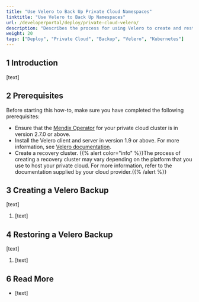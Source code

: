 ```yaml
---
title: "Use Velero to Back Up Private Cloud Namespaces"
linktitle: "Use Velero to Back Up Namespaces"
url: /developerportal/deploy/private-cloud-velero/
description: "Describes the process for using Velero to create and restore backups of your Mendix app namespaces in private cloud"
weight: 20
tags: ["Deploy", "Private Cloud", "Backup", "Velero", "Kubernetes"]
---
```


## 1 Introduction

[text]

## 2 Prerequisites

Before starting this how-to, make sure you have completed the following prerequisites:

* Ensure that the [Mendix Operator](/developerportal/deploy/private-cloud-technical-appendix-01/) for your private cloud cluster is in version 2.7.0 or above.
* Install the Velero client and server in version 1.9 or above. For more information, see [Velero documentation](https://velero.io/docs/).
* Create a recovery cluster.
    {{% alert color="info" %}}The process of creating a recovery cluster may vary depending on the platform that you use to host your private cloud. For more information, refer to the documentation supplied by your cloud provider.{{% /alert %}}

## 3 Creating a Velero Backup

[text]

1. [text]

## 4 Restoring a Velero Backup

[text]

1. [text]

## 6 Read More

* [text]